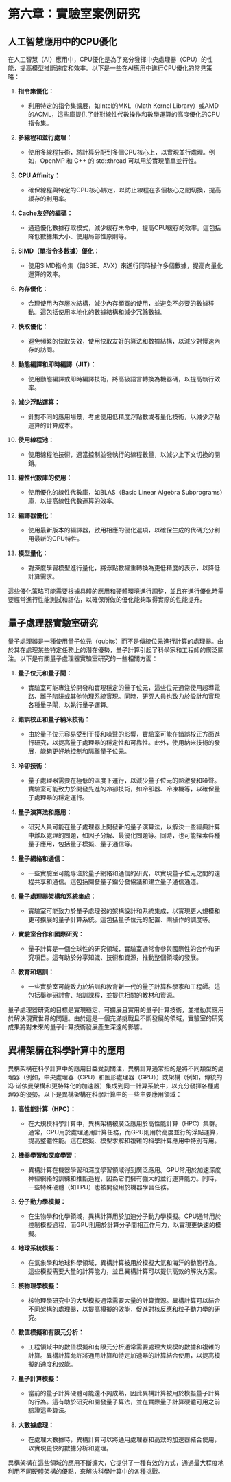 # 第六章：實驗室案例研究

## 人工智慧應用中的CPU優化
在人工智慧（AI）應用中，CPU優化是為了充分發揮中央處理器（CPU）的性能，提高模型推斷速度和效率。以下是一些在AI應用中進行CPU優化的常見策略：

1. **指令集優化：**
   - 利用特定的指令集擴展，如Intel的MKL（Math Kernel Library）或AMD的ACML，這些庫提供了針對線性代數操作和數學運算的高度優化的CPU指令集。

2. **多線程和並行處理：**
   - 使用多線程技術，將計算分配到多個CPU核心上，以實現並行處理。例如，OpenMP 和 C++ 的 std::thread 可以用於實現簡單並行性。

3. **CPU Affinity：**
   - 確保線程與特定的CPU核心綁定，以防止線程在多個核心之間切換，提高緩存的利用率。

4. **Cache友好的編碼：**
   - 通過優化數據存取模式，減少緩存未命中，提高CPU緩存的效率。這包括降低數據集大小、使用局部性原則等。

5. **SIMD（單指令多數據）優化：**
   - 使用SIMD指令集（如SSE、AVX）來進行同時操作多個數據，提高向量化運算的效率。

6. **內存優化：**
   - 合理使用內存層次結構，減少內存頻寬的使用，並避免不必要的數據移動。這包括使用本地化的數據結構和減少冗餘數據。

7. **快取優化：**
   - 避免頻繁的快取失效，使用快取友好的算法和數據結構，以減少對慢速內存的訪問。

8. **動態編譯和即時編譯（JIT）：**
   - 使用動態編譯或即時編譯技術，將高級語言轉換為機器碼，以提高執行效率。

9. **減少浮點運算：**
   - 針對不同的應用場景，考慮使用低精度浮點數或者量化技術，以減少浮點運算的計算成本。

10. **使用線程池：**
    - 使用線程池技術，適當控制並發執行的線程數量，以減少上下文切換的開銷。

11. **線性代數庫的使用：**
    - 使用優化的線性代數庫，如BLAS（Basic Linear Algebra Subprograms）庫，以提高線性代數運算的效率。

12. **編譯器優化：**
    - 使用最新版本的編譯器，啟用相應的優化選項，以確保生成的代碼充分利用最新的CPU特性。

13. **模型量化：**
    - 對深度學習模型進行量化，將浮點數權重轉換為更低精度的表示，以降低計算需求。

這些優化策略可能需要根據具體的應用和硬體環境進行調整，並且在進行優化時需要經常進行性能測試和評估，以確保所做的優化能夠取得實際的性能提升。

## 量子處理器實驗室研究
量子處理器是一種使用量子位元（qubits）而不是傳統位元進行計算的處理器。由於其在處理某些特定任務上的潛在優勢，量子計算引起了科學家和工程師的廣泛關注。以下是有關量子處理器實驗室研究的一些相關方面：

1. **量子位元和量子閘：**
   - 實驗室可能專注於開發和實現穩定的量子位元，這些位元通常使用超導電路、離子陷阱或其他物理系統實現。同時，研究人員也致力於設計和實現各種量子閘，以執行量子運算。

2. **錯誤校正和量子納米技術：**
   - 由於量子位元容易受到干擾和噪聲的影響，實驗室可能在錯誤校正方面進行研究，以提高量子處理器的穩定性和可靠性。此外，使用納米技術的發展，能夠更好地控制和隔離量子位元。

3. **冷卻技術：**
   - 量子處理器需要在極低的溫度下運行，以減少量子位元的熱激發和噪聲。實驗室可能致力於開發先進的冷卻技術，如冷卻器、冷凍機等，以確保量子處理器的穩定運行。

4. **量子演算法和應用：**
   - 研究人員可能在量子處理器上開發新的量子演算法，以解決一些經典計算中難以處理的問題，如因子分解、最優化問題等。同時，也可能探索各種量子應用，包括量子模擬、量子通信等。

5. **量子網絡和通信：**
   - 一些實驗室可能專注於量子網絡和通信的研究，以實現量子位元之間的遠程共享和通信。這包括開發量子鑰分發協議和建立量子通信通道。

6. **量子處理器架構和系統集成：**
   - 實驗室可能致力於量子處理器的架構設計和系統集成，以實現更大規模和更可擴展的量子計算系統。這包括量子位元的配置、閘操作的調度等。

7. **實驗室合作和國際研究：**
   - 量子計算是一個全球性的研究領域，實驗室通常會參與國際性的合作和研究項目。這有助於分享知識、技術和資源，推動整個領域的發展。

8. **教育和培訓：**
   - 一些實驗室可能致力於培訓和教育新一代的量子計算科學家和工程師。這包括舉辦研討會、培訓課程，並提供相關的教材和資源。

量子處理器研究的目標是實現穩定、可擴展且實用的量子計算技術，並推動其應用於解決現實世界的問題。由於這是一個充滿挑戰且不斷發展的領域，實驗室的研究成果將對未來的量子計算技術發展產生深遠的影響。

## 異構架構在科學計算中的應用
異構架構在科學計算中的應用日益受到關注，異構計算通常指的是將不同類型的處理器（例如，中央處理器（CPU）和圖形處理器（GPU））或架構（例如，傳統的冯·诺依曼架構和更特殊化的加速器）集成到同一計算系統中，以充分發揮各種處理器的優勢。以下是異構架構在科學計算中的一些主要應用領域：

1. **高性能計算（HPC）：**
   - 在大規模科學計算中，異構架構被廣泛應用於高性能計算（HPC）集群。通常，CPU用於處理通用計算任務，而GPU則用於高度並行的浮點運算，提高整體性能。這在模擬、模型求解和複雜的科學計算應用中特別有用。

2. **機器學習和深度學習：**
   - 異構計算在機器學習和深度學習領域得到廣泛應用。GPU常用於加速深度神經網絡的訓練和推斷過程，因為它們擁有強大的並行運算能力。同時，一些特殊硬體（如TPU）也被開發用於機器學習任務。

3. **分子動力學模擬：**
   - 在生物學和化學領域，異構計算用於加速分子動力學模擬。CPU通常用於控制模擬過程，而GPU則用於計算分子間相互作用力，以實現更快速的模擬。

4. **地球系統模擬：**
   - 在氣象學和地球科學領域，異構計算被用於模擬大氣和海洋的動態行為。這些模擬需要大量的計算能力，並且異構計算可以提供高效的解決方案。

5. **核物理學模擬：**
   - 核物理學研究中的大型模擬通常需要大量的計算資源。異構計算可以結合不同架構的處理器，以提高模擬的效能，促進對核反應和粒子動力學的研究。

6. **數值模擬和有限元分析：**
   - 工程領域中的數值模擬和有限元分析通常需要處理大規模的數據和複雜的計算。異構計算允許將通用計算和特定加速器的計算結合使用，以提高模擬的速度和效能。

7. **量子計算模擬：**
   - 當前的量子計算硬體可能還不夠成熟，因此異構計算被用於模擬量子計算的行為。這有助於研究和開發量子算法，並在實際量子計算硬體可用之前驗證這些算法。

8. **大數據處理：**
   - 在處理大數據時，異構計算可以將通用處理器和高效的加速器結合使用，以實現更快的數據分析和處理。

異構架構在這些領域的應用不斷擴大，它提供了一種有效的方式，通過最大程度地利用不同硬體架構的優點，來解決科學計算中的各種挑戰。

